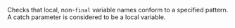 Checks that local, non-`final` variable names conform to a specified
pattern. A catch parameter is considered to be a local variable.